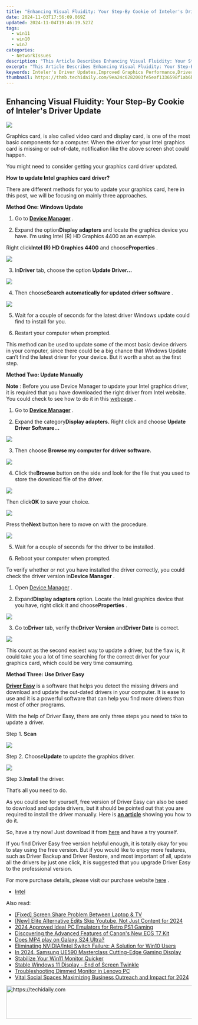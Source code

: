 ```yaml
---
title: "Enhancing Visual Fluidity: Your Step-By Cookie of Inteler's Driver Update"
date: 2024-11-03T17:56:09.069Z
updated: 2024-11-04T19:46:19.527Z
tags:
  - win11
  - win10
  - win7
categories:
  - NetworkIssues
description: "This Article Describes Enhancing Visual Fluidity: Your Step-By Cookie of Inteler's Driver Update"
excerpt: "This Article Describes Enhancing Visual Fluidity: Your Step-By Cookie of Inteler's Driver Update"
keywords: Inteler's Driver Updates,Improved Graphics Performance,Driver Upgrade Guide,Inteler Driver Update Tutorial,Optimize Visual Fluidity with Drivers,Inteler Graphics Driver Updates,Step-by-Step Driver Update Instructions
thumbnail: https://thmb.techidaily.com/9ea24c6282003fe5eaf1336598f1ab6b49832d478e258a2b3fdb222135f271e5.jpg
---
```


## Enhancing Visual Fluidity: Your Step-By Cookie of Inteler's Driver Update

![](https://images.drivereasy.com/wp-content/uploads/2016/07/img_578613b251e97.png)
  
 Graphics card, is also called video card and display card, is one of the most basic components for a computer. When the driver for your Intel graphics card is missing or out-of-date, notification like the above screen shot could happen.
  
 You might need to consider getting your graphics card driver updated.

**How to update Intel graphics card driver?**
  
 There are different methods for you to update your graphics card, here in this post, we will be focusing on mainly three approaches.

   **Method One: Windows Update**
  
 1) Go to **[Device Manager](https://tools.techidaily.com/drivereasy/download/)**  .
  
 2) Expand the option**Display adapters** and locate the graphics device you have. I’m using Intel (R) HD Graphics 4400 as an example.
  
 Right click**Intel (R) HD Graphics 4400** and choose**Properties** .  
  
![](https://images.drivereasy.com/wp-content/uploads/2016/06/img_5768e88d4c28f.png)
  
 3) In**Driver** tab, choose the option **Update Driver…**
  
![](https://images.drivereasy.com/wp-content/uploads/2016/06/img_5768e8d948fcb.png)
  
 4) Then choose**Search automatically for updated driver software** .  
  
![](https://images.drivereasy.com/wp-content/uploads/2016/06/img_5768e905dec87.png)
  
 5) Wait for a couple of seconds for the latest driver Windows update could find to install for you.
  
 6) Restart your computer when prompted.
  
 This method can be used to update some of the most basic device drivers in your computer, since there could be a big chance that Windows Update can’t find the latest driver for your device. But it worth a shot as the first step.
  
 **Method Two: Update Manually**
  
**Note** : Before you use Device Manager to update your Intel graphics driver, it is required that you have downloaded the right driver from Intel website. You could check to see how to do it in this [webpage](https://tools.techidaily.com/drivereasy/download/) .
  
 1) Go to [**Device Manager**](https://tools.techidaily.com/drivereasy/download/) .  
  
 2) Expand the category**Display adapters.** Right click and choose **Update Driver Software…**
  
![](https://images.drivereasy.com/wp-content/uploads/2016/06/img_5768e51d02654.png)
  
 3) Then choose **Browse my computer for driver software.**
  
![](https://images.drivereasy.com/wp-content/uploads/2016/06/img_5768e52c20ba5.png)
  
 4) Click the**Browse** button on the side and look for the file that you used to store the download file of the driver.
  
![](https://images.drivereasy.com/wp-content/uploads/2016/06/img_5768e53d4e82e.png)
  
 Then click**OK** to save your choice.  
  
![](https://images.drivereasy.com/wp-content/uploads/2016/06/img_5768e56fb802f.png)
  
 Press the**Next** button here to move on with the procedure.
  
![](https://images.drivereasy.com/wp-content/uploads/2016/06/img_5768e57fe2fcf.png)
  
 5) Wait for a couple of seconds for the driver to be installed.
  
 6) Reboot your computer when prompted.
  
 To verify whether or not you have installed the driver correctly, you could check the driver version in**Device Manager** .
  
 1) Open [Device Manager](https://tools.techidaily.com/drivereasy/download/) .
  
 2) Expand**Display adapters** option. Locate the Intel graphics device that you have, right click it and choose**Properties** .
  
![](https://images.drivereasy.com/wp-content/uploads/2016/06/img_5768e683d026d.png)
  
 3) Go to**Driver** tab, verify the**Driver Version** and**Driver Date** is correct.  
  
![](https://images.drivereasy.com/wp-content/uploads/2016/06/img_5768e6fc5a068.png)

 This count as the second easiest way to update a driver, but the flaw is, it could take you a lot of time searching for the correct driver for your graphics card, which could be very time consuming.
  
**Method Three: Use Driver Easy**
  
**[Driver Easy](https://tools.techidaily.com/drivereasy/download/)**  is a software that helps you detect the missing drivers and download and update the out-dated drivers in your computer. It is ease to use and it is a powerful software that can help you find more drivers than most of other programs.
  
 With the help of Driver Easy, there are only three steps you need to take to update a driver.  
  
 Step 1. **Scan**
  
![](https://images.drivereasy.com/wp-content/uploads/2017/04/img_58e763a39732f.png)
  
 Step 2\. Choose**Update** to update the graphics driver.
  
![](https://images.drivereasy.com/wp-content/uploads/2017/04/img_58e763b51002c.jpg)
  
 Step 3.**Install** the driver.
  
 That’s all you need to do.
  
 As you could see for yourself, free version of Driver Easy can also be used to download and update drivers, but it should be pointed out that you are required to install the driver manually. Here is **[an article](https://tools.techidaily.com/drivereasy/download/)**  showing you how to do it.
  
 So, have a try now! Just download it from [here](https://tools.techidaily.com/drivereasy/download/) and have a try yourself.
  
 If you find Driver Easy free version helpful enough, it is totally okay for you to stay using the free version. But if you would like to enjoy more features, such as Driver Backup and Driver Restore, and most important of all, update all the drivers by just one click, it is suggested that you upgrade Driver Easy to the professional version.
  
 For more purchase details, please visit our purchase website [here](https://tools.techidaily.com/drivereasy/download/) .

* [Intel](https://tools.techidaily.com/drivereasy/download/)

<ins class="adsbygoogle"
     style="display:block"
     data-ad-format="autorelaxed"
     data-ad-client="ca-pub-7571918770474297"
     data-ad-slot="1223367746"></ins>

<ins class="adsbygoogle"
     style="display:block"
     data-ad-client="ca-pub-7571918770474297"
     data-ad-slot="8358498916"
     data-ad-format="auto"
     data-full-width-responsive="true"></ins>

<span class="atpl-alsoreadstyle">Also read:</span>
<div><ul>
<li><a href="https://network-issues.techidaily.com/fixed-screen-share-problem-between-laptop-and-tv/"><u>[Fixed] Screen Share Problem Between Laptop & TV</u></a></li>
<li><a href="https://youtube-sure.techidaily.com/lite-alternative-edits-skip-youtube-not-just-content-for-2024/"><u>[New] Elite Alternative Edits Skip Youtube, Not Just Content for 2024</u></a></li>
<li><a href="https://screen-activity-recording.techidaily.com/2024-approved-ideal-pc-emulators-for-retro-ps1-gaming/"><u>2024 Approved Ideal PC Emulators for Retro PS1 Gaming</u></a></li>
<li><a href="https://buynow-reviews.techidaily.com/discovering-the-advanced-features-of-canons-new-eos-t7-kit/"><u>Discovering the Advanced Features of Canon's New EOS T7 Kit</u></a></li>
<li><a href="https://phone-solutions.techidaily.com/does-mp4-play-on-galaxy-s24-ultra-by-aiseesoft-video-converter-play-mp4-on-android/"><u>Does MP4 play on Galaxy S24 Ultra?</u></a></li>
<li><a href="https://network-issues.techidaily.com/eliminating-nvidiaintel-switch-failure-a-solution-for-win10-users/"><u>Eliminating NVIDIA/Intel Switch Failure: A Solution for Win10 Users</u></a></li>
<li><a href="https://fox-links.techidaily.com/in-2024-samsung-ue590-masterclass-cutting-edge-gaming-display/"><u>In 2024, Samsung UE590 Masterclass Cutting-Edge Gaming Display</u></a></li>
<li><a href="https://network-issues.techidaily.com/stabilize-your-win11-monitor-quicker/"><u>Stabilize Your Win11 Monitor Quicker</u></a></li>
<li><a href="https://network-issues.techidaily.com/stable-windows-11-display-end-of-screen-twinkle/"><u>Stable Windows 11 Display - End of Screen Twinkle</u></a></li>
<li><a href="https://network-issues.techidaily.com/troubleshooting-dimmed-monitor-in-lenovo-pc/"><u>Troubleshooting Dimmed Monitor in Lenovo PC</u></a></li>
<li><a href="https://fox-info.techidaily.com/vital-social-spaces-maximizing-business-outreach-and-impact-for-2024/"><u>Vital Social Spaces Maximizing Business Outreach and Impact for 2024</u></a></li>
</ul></div>

<!-- affiliate ads begin -->
<a href="https://appsumo.8odi.net/c/5597632/2100541/7443" target="_top" id="2100541">
  <img src="//a.impactradius-go.com/display-ad/7443-2100541" border="0" alt="https://techidaily.com" width="728" height="90"/>
</a>
<img height="0" width="0" src="https://appsumo.8odi.net/i/5597632/2100541/7443" style="position:absolute;visibility:hidden;" border="0" />
<!-- affiliate ads end -->

